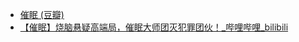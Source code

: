 - [催眠 (豆瓣)](https://movie.douban.com/subject/30151567/)
- [【催眠】烧脑悬疑高端局，催眠大师团灭犯罪团伙！_哔哩哔哩_bilibili](https://www.bilibili.com/video/BV1zW421Q7Ur/)
